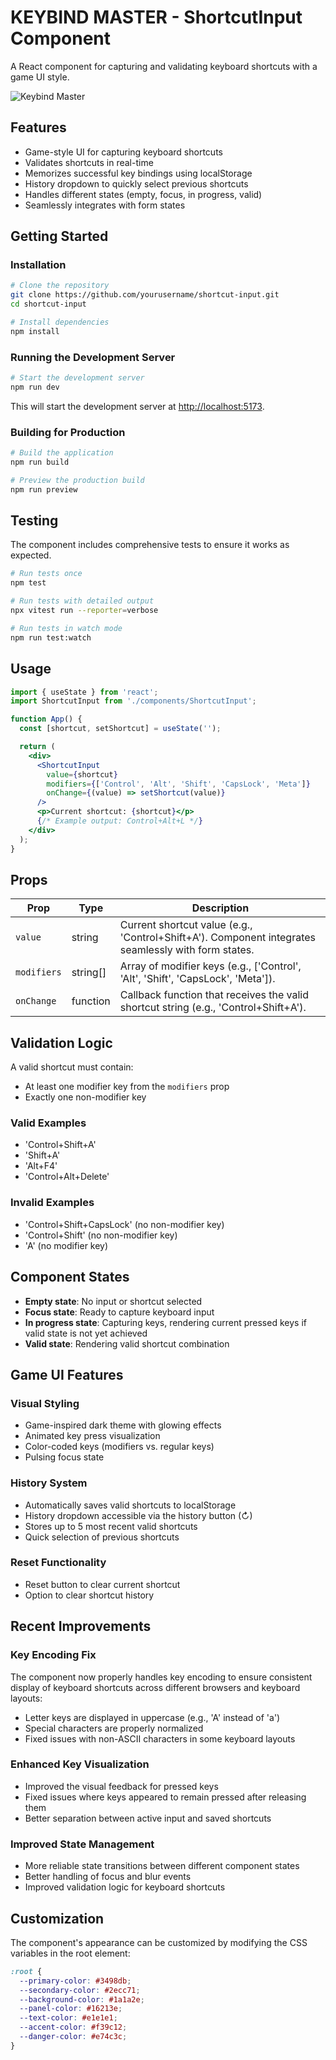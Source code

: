 # KEYBIND MASTER - ShortcutInput Component

A React component for capturing and validating keyboard shortcuts with a game UI style.

![Keybind Master](https://i.imgur.com/placeholder.png)

## Features

- Game-style UI for capturing keyboard shortcuts
- Validates shortcuts in real-time
- Memorizes successful key bindings using localStorage
- History dropdown to quickly select previous shortcuts
- Handles different states (empty, focus, in progress, valid)
- Seamlessly integrates with form states

## Getting Started

### Installation

```bash
# Clone the repository
git clone https://github.com/yourusername/shortcut-input.git
cd shortcut-input

# Install dependencies
npm install
```

### Running the Development Server

```bash
# Start the development server
npm run dev
```

This will start the development server at [http://localhost:5173](http://localhost:5173).

### Building for Production

```bash
# Build the application
npm run build

# Preview the production build
npm run preview
```

## Testing

The component includes comprehensive tests to ensure it works as expected.

```bash
# Run tests once
npm test

# Run tests with detailed output
npx vitest run --reporter=verbose

# Run tests in watch mode
npm run test:watch
```

## Usage

```jsx
import { useState } from 'react';
import ShortcutInput from './components/ShortcutInput';

function App() {
  const [shortcut, setShortcut] = useState('');

  return (
    <div>
      <ShortcutInput
        value={shortcut}
        modifiers={['Control', 'Alt', 'Shift', 'CapsLock', 'Meta']}
        onChange={(value) => setShortcut(value)}
      />
      <p>Current shortcut: {shortcut}</p>
      {/* Example output: Control+Alt+L */}
    </div>
  );
}
```

## Props

| Prop | Type | Description |
|------|------|-------------|
| `value` | string | Current shortcut value (e.g., 'Control+Shift+A'). Component integrates seamlessly with form states. |
| `modifiers` | string[] | Array of modifier keys (e.g., ['Control', 'Alt', 'Shift', 'CapsLock', 'Meta']). |
| `onChange` | function | Callback function that receives the valid shortcut string (e.g., 'Control+Shift+A'). |

## Validation Logic

A valid shortcut must contain:
- At least one modifier key from the `modifiers` prop
- Exactly one non-modifier key

### Valid Examples

- 'Control+Shift+A'
- 'Shift+A'
- 'Alt+F4'
- 'Control+Alt+Delete'

### Invalid Examples

- 'Control+Shift+CapsLock' (no non-modifier key)
- 'Control+Shift' (no non-modifier key)
- 'A' (no modifier key)

## Component States

- **Empty state**: No input or shortcut selected
- **Focus state**: Ready to capture keyboard input
- **In progress state**: Capturing keys, rendering current pressed keys if valid state is not yet achieved
- **Valid state**: Rendering valid shortcut combination

## Game UI Features

### Visual Styling
- Game-inspired dark theme with glowing effects
- Animated key press visualization
- Color-coded keys (modifiers vs. regular keys)
- Pulsing focus state

### History System
- Automatically saves valid shortcuts to localStorage
- History dropdown accessible via the history button (↻)
- Stores up to 5 most recent valid shortcuts
- Quick selection of previous shortcuts

### Reset Functionality
- Reset button to clear current shortcut
- Option to clear shortcut history

## Recent Improvements

### Key Encoding Fix

The component now properly handles key encoding to ensure consistent display of keyboard shortcuts across different browsers and keyboard layouts:

- Letter keys are displayed in uppercase (e.g., 'A' instead of 'a')
- Special characters are properly normalized
- Fixed issues with non-ASCII characters in some keyboard layouts

### Enhanced Key Visualization

- Improved the visual feedback for pressed keys
- Fixed issues where keys appeared to remain pressed after releasing them
- Better separation between active input and saved shortcuts

### Improved State Management

- More reliable state transitions between different component states
- Better handling of focus and blur events
- Improved validation logic for keyboard shortcuts

## Customization

The component's appearance can be customized by modifying the CSS variables in the root element:

```css
:root {
  --primary-color: #3498db;
  --secondary-color: #2ecc71;
  --background-color: #1a1a2e;
  --panel-color: #16213e;
  --text-color: #e1e1e1;
  --accent-color: #f39c12;
  --danger-color: #e74c3c;
}
```
